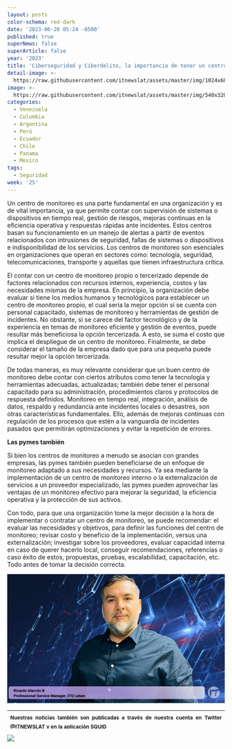 ```yaml
---
layout: posts
color-schema: red-dark
date: '2023-06-20 05:24 -0500'
published: true
superNews: false
superArticle: false
year: '2023'
title: 'Ciberseguridad y Ciberdelito, la importancia de tener un centro de monitoreo'
detail-image: >-
  https://raw.githubusercontent.com/itnewslat/assets/master/img/1024x680/Ricardo-Alarcon-B-g.jpg
image: >-
  https://raw.githubusercontent.com/itnewslat/assets/master/img/540x320/Ricardo-Alarcon-B-p.jpg
categories:
  - Venezuela
  - Colombia
  - Argentina
  - Perú
  - Ecuador
  - Chile
  - Panama
  - Mexico
tags:
  - Seguridad
week: '25'
---
```

Un centro de monitoreo es una parte fundamental en una organización y es de vital importancia, ya que permite contar con supervisión de sistemas o dispositivos en tiempo real, gestión de riesgos, mejoras continuas en la eficiencia operativa y respuestas rápidas ante incidentes. Estos centros basan su funcionamiento en un manejo de alertas a partir de eventos relacionados con intrusiones de seguridad, fallas de sistemas o dispositivos e indisponibilidad de los servicios. Los centros de monitoreo son esenciales en organizaciones que operan en sectores como: tecnología, seguridad, telecomunicaciones, transporte y aquellas que tienen infraestructura crítica.

El contar con un centro de monitoreo propio o tercerizado depende de factores relacionados con recursos internos, experiencia, costos y las necesidades mismas de la empresa. En principio, la organización debe evaluar si tiene los medios humanos y tecnológicos para establecer un centro de monitoreo propio, el cual sería la mejor opción si se cuenta con personal capacitado, sistemas de monitoreo y herramientas de gestión de incidentes. No obstante, si se carece del factor tecnológico y de la experiencia en temas de monitoreo eficiente y gestión de eventos, puede resultar más beneficiosa la opción tercerizada. A esto, se suma el costo que implica el despliegue de un centro de monitoreo. Finalmente, se debe considerar el tamaño de la empresa dado que para una pequeña puede resultar mejor la opción tercerizada. 

De todas maneras, es muy relevante considerar que un buen centro de monitoreo debe contar con ciertos atributos como tener la tecnología y herramientas adecuadas, actualizadas; también debe tener el personal capacitado para su administración, procedimientos claros y protocolos de respuesta definidos. Monitoreo en tiempo real, integración, análisis de datos, respaldo y redundancia ante incidentes locales o desastres, son otras características fundamentales. Ello, además de mejoras continuas con regulación de los procesos que estén a la vanguardia de incidentes pasados que permitirán optimizaciones y evitar la repetición de errores.

**Las pymes también**

Si bien los centros de monitoreo a menudo se asocian con grandes empresas, las pymes también pueden beneficiarse de un enfoque de monitoreo adaptado a sus necesidades y recursos. Ya sea mediante la implementación de un centro de monitoreo interno o la externalización de servicios a un proveedor especializado, las pymes pueden aprovechar las ventajas de un monitoreo efectivo para mejorar la seguridad, la eficiencia operativa y la protección de sus activos.

Con todo, para que una organización tome la mejor decisión a la hora de implementar o contratar un centro de monitoreo, se puede recomendar: el evaluar las necesidades y objetivos, para definir las funciones del centro de monitoreo; revisar costo y beneficio de la implementación, versus una externalización; investigar sobre los proveedores, evaluar capacidad interna en caso de querer hacerlo local, conseguir recomendaciones, referencias o caso éxito de estos, propuestas, pruebas, escalabilidad, capacitación, etc. Todo antes de tomar la decisión correcta.

![](https://raw.githubusercontent.com/itnewslat/assets/master/img/540x320/Ricardo-Alarcon-B-p.jpg)

<table style="height: 42px;" width="569">
<tbody>
<tr>
<td style="text-align: justify;"><sub><strong>Nuestras noticias también son publicadas a través de nuestra cuenta en Twitter <a href="https://twitter.com/itnewslat?lang=es">@ITNEWSLAT</a> y en la aplicación <a href="https://squidapp.co/en/">SQUID</a></strong></sub></td>
</tr>
</tbody>
</table>
<img src="https://tracker.metricool.com/c3po.jpg?hash=56f88a41e39ab42c063cc51676587a04"/>